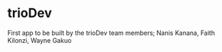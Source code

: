 # trioDev
First app to be built by the trioDev team members; Nanis Kanana, Faith Kilonzi, Wayne Gakuo
